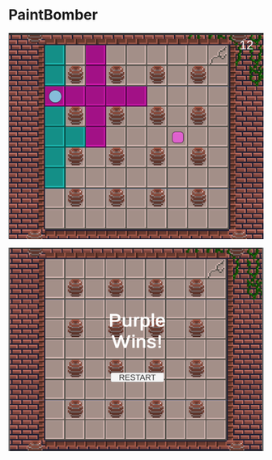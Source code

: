 # PaintBomber

![alt text](https://github.com/akhilgupta1093/PaintBomber/blob/master/Screenshots/Screen%20Shot%202020-06-27%20at%201.00.11%20PM.png)

![alt text](https://github.com/akhilgupta1093/PaintBomber/blob/master/Screenshots/Screen%20Shot%202020-06-27%20at%201.00.27%20PM.png)
